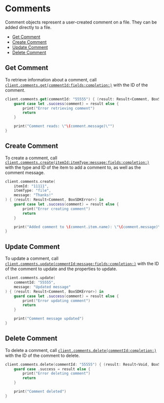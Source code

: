 Comments
========

Comment objects represent a user-created comment on a file. They can be added directly to a file.

<!-- START doctoc generated TOC please keep comment here to allow auto update -->
<!-- DON'T EDIT THIS SECTION, INSTEAD RE-RUN doctoc TO UPDATE -->


- [Get Comment](#get-comment)
- [Create Comment](#create-comment)
- [Update Comment](#update-comment)
- [Delete Comment](#delete-comment)

<!-- END doctoc generated TOC please keep comment here to allow auto update -->

Get Comment
-----------

To retrieve information about a comment, call
[`client.comments.get(commentId:fields:completion:)`][get-comment]
with the ID of the comment.

<!-- sample get_comments_id -->
```swift
client.comments.get(commentId: "55555") { (result: Result<Comment, BoxSDKError>) in
    guard case let .success(comment) = result else {
        print("Error retrieving comment")
        return
    }

    print("Comment reads: \"\(comment.message)\"")
}
```

[get-comment]: https://opensource.box.com/box-ios-sdk/Classes/CommentsModule.html#/s:6BoxSDK14CommentsModuleC3get9commentId6fields10completionySS_SaySSGSgys6ResultOyAA7CommentCAA0A8SDKErrorCGctF

Create Comment
--------------

To create a comment, call
[`client.comments.create(itemId:itemType:message:fields:completion:)`][create-comment]
with the type and ID of the item to add a comment to, as well as the comment message.

<!-- sample post_comments -->
```swift
client.comments.create(
    itemId: "11111",
    itemType: "file",
    message: "Thanks!"
) { (result: Result<Comment, BoxSDKError>) in
    guard case let .success(comment) = result else {
        print("Error creating comment")
        return
    }

    print("Added comment to \(comment.item.name): \"\(comment.message)\"")
}
```

[create-comment]: https://opensource.box.com/box-ios-sdk/Classes/CommentsModule.html#/s:6BoxSDK14CommentsModuleC6create6itemId0F4Type7message6fields10completionySS_S2SSaySSGSgys6ResultOyAA7CommentCAA0A8SDKErrorCGctF

Update Comment
--------------

To update a comment, call
[`client.comments.update(commentId:message:fields:completion:)`][update-comment]
with the ID of the comment to update and the properties to update.

<!-- sample put_comments_id -->
```swift
client.comments.update(
    commentId: "55555",
    message: "Updated message"
) { (result: Result<Comment, BoxSDKError>) in
    guard case let .success(comment) = result else {
        print("Error updating comment")
        return
    }

    print("Comment message updated")
}
```

[update-comment]: https://opensource.box.com/box-ios-sdk/Classes/CommentsModule.html#/s:6BoxSDK14CommentsModuleC6update9commentId7message6fields10completionySS_SSSaySSGSgys6ResultOyAA7CommentCAA0A8SDKErrorCGctF

Delete Comment
--------------

To delete a comment, call [`client.comments.delete(commentId:completion:)`][delete-comment]
with the ID of the comment to delete.

<!-- sample delete_comments_id -->
```swift
client.comments.delete(commentId: "55555") { (result: Result<Void, BoxSDKError>) in
    guard case .success = result else {
        print("Error deleting comment")
        return
    }

    print("Comment deleted")
}
```

[delete-comment]: https://opensource.box.com/box-ios-sdk/Classes/CommentsModule.html#/s:6BoxSDK14CommentsModuleC6delete9commentId10completionySS_ys6ResultOyytAA0A8SDKErrorCGctF